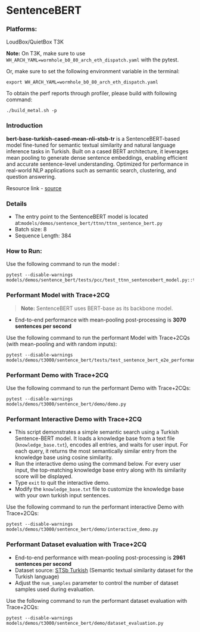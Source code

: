 # SentenceBERT

### Platforms:

LoudBox/QuietBox T3K

**Note:** On T3K, make sure to use `WH_ARCH_YAML=wormhole_b0_80_arch_eth_dispatch.yaml` with the pytest.

Or, make sure to set the following environment variable in the terminal:
```
export WH_ARCH_YAML=wormhole_b0_80_arch_eth_dispatch.yaml
```

To obtain the perf reports through profiler, please build with following command:
```
./build_metal.sh -p
```

### Introduction

**bert-base-turkish-cased-mean-nli-stsb-tr** is a SentenceBERT-based model fine-tuned for semantic textual similarity and natural language inference tasks in Turkish. Built on a cased BERT architecture, it leverages mean pooling to generate dense sentence embeddings, enabling efficient and accurate sentence-level understanding. Optimized for performance in real-world NLP applications such as semantic search, clustering, and question answering.

Resource link - [source](https://huggingface.co/emrecan/bert-base-turkish-cased-mean-nli-stsb-tr)

###  Details

- The entry point to the SentenceBERT model is located at:`models/demos/sentence_bert/ttnn/ttnn_sentence_bert.py`
-  Batch size: 8
- Sequence Length: 384

### How to Run:

Use the following command to run the model :

```
pytest --disable-warnings models/demos/sentence_bert/tests/pcc/test_ttnn_sentencebert_model.py::test_ttnn_sentence_bert_model
```

###  Performant Model with Trace+2CQ
> **Note:** SentenceBERT uses BERT-base as its backbone model.
- End-to-end performance with mean-pooling post-processing is **3070 sentences per second**


Use the following command to run the performant Model with Trace+2CQs (with mean-pooling and with random inputs):

```
pytest --disable-warnings models/demos/t3000/sentence_bert/tests/test_sentence_bert_e2e_performant.py
```

### Performant Demo with Trace+2CQ

Use the following command to run the performant Demo with Trace+2CQs:

```
pytest --disable-warnings models/demos/t3000/sentence_bert/demo/demo.py
```

### Performant Interactive Demo with Trace+2CQ
- This script demonstrates a simple semantic search using a Turkish Sentence-BERT model. It loads a knowledge base from a text file (`knowledge_base.txt`), encodes all entries, and waits for user input. For each query, it returns the most semantically similar entry from the knowledge base using cosine similarity.
- Run the interactive demo using the command below. For every user input, the top-matching knowledge base entry along with its similarity score will be displayed.
- Type `exit` to quit the interactive demo.
- Modify the `knowledge_base.txt` file to customize the knowledge base with your own turkish input sentences.

Use the following command to run the performant interactive Demo with Trace+2CQs:

```
pytest --disable-warnings models/demos/t3000/sentence_bert/demo/interactive_demo.py
```

### Performant Dataset evaluation with Trace+2CQ

- End-to-end performance with mean-pooling post-processing is **2961 sentences per second**
- Dataset source: [STSb Turkish](https://github.com/emrecncelik/sts-benchmark-tr) (Semantic textual similarity dataset for the Turkish language)
- Adjust the `num_samples` parameter to control the number of dataset samples used during evaluation.

Use the following command to run the performant dataset evaluation with Trace+2CQs:

```
pytest --disable-warnings models/demos/t3000/sentence_bert/demo/dataset_evaluation.py
```

